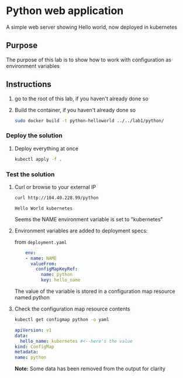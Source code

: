 # Python web application

A simple web server showing Hello world, now deployed in kubernetes

## Purpose

The purpose of this lab is to show how to work with configuration as environment variables

## Instructions

1. go to the root of this lab, if you haven't already done so

1. Build the container, if you haven't already done so

    ```sh
    sudo docker build -t python-helloworld ../../lab1/python/
    ```

### Deploy the solution


1. Deploy everything at once

    ```sh
    kubectl apply -f .
    ```

### Test the solution

1. Curl or browse to your external IP

    ```sh
    curl http://104.40.228.99/python
    ```

    ```output
    Hello World kubernetes
    ```

    Seems the NAME environment variable is set to "kubernetes"

1. Environment variables are added to deployment specs:

    from `deployment.yaml`

    ```yaml
        env:
        - name: NAME
          valueFrom:
            configMapKeyRef:
              name: python
              key: hello_name
    ```

    The value of the variable is stored in a configuration map resource named python

1. Check the configuration map resource contents

    ```sh
    kubectl get configmap python -o yaml
    ```

    ```yaml
    apiVersion: v1
    data:
      hello_name: kubernetes #<--here's the value
    kind: ConfigMap
    metadata:
    name: python
    ```

    **Note:** Some data has been removed from the output for clarity